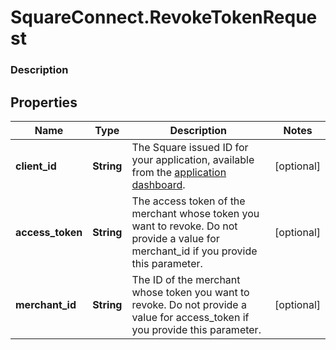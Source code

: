 # SquareConnect.RevokeTokenRequest

### Description



## Properties
Name | Type | Description | Notes
------------ | ------------- | ------------- | -------------
**client_id** | **String** | The Square issued ID for your application, available from the [application dashboard](https://connect.squareup.com/apps). | [optional] 
**access_token** | **String** | The access token of the merchant whose token you want to revoke. Do not provide a value for merchant_id if you provide this parameter. | [optional] 
**merchant_id** | **String** | The ID of the merchant whose token you want to revoke. Do not provide a value for access_token if you provide this parameter. | [optional] 


